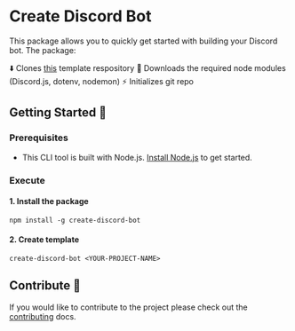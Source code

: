 # Create Discord Bot

This package allows you to quickly get started with building your Discord bot. The package:

⬇️ Clones [this](https://github.com/harshil1712/Discord-Bot-Template) template respository
🔄 Downloads the required node modules (Discord.js, dotenv, nodemon)
⚡️ Initializes git repo

## Getting Started 🚀

### Prerequisites

- This CLI tool is built with Node.js. [Install Node.js](https://nodejs.org) to get started.

### Execute

#### 1. Install the package

`npm install -g create-discord-bot`

#### 2. Create template

`create-discord-bot <YOUR-PROJECT-NAME>`

## Contribute 🤝

If you would like to contribute to the project please check out the [contributing](./CONTRIBUTING.md) docs.
